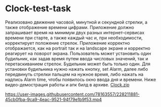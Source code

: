 # Clock-test-task
Реализовано движение часовой, минутной и секундной стрелки, а также отображение времени цифрами.
Приложение должно запрашивает время на минимум двух разных интернет-сервисах времени при старте, а также каждый час и, при необходимости, корректирует положение стрелок.
Приложение корректно отображается, как на portrait так и на landscape экране и корректно реагирует на поворот экрана.
Пользователь может установить один будильник, как задав время путем ввода числовых значений, так и перетаскиванием стрелок. Будильник может быть только один.
Для установки будильника нужно нажать кнопку, set Alarm, далее либо передвинуть стрелки пальцем на нужное время, либо нажать на надпись Alarm time, чтобы появилось окно ввода дня и времени. Ниже видео-демострация работы и апк билд в архиве.
[Clock.zip](https://github.com/karbofos22/Clock-test-task/files/11088408/Clock.zip)

https://user-images.githubusercontent.com/78163557/228211881-45cb0fba-9ca9-4eac-9521-94f79e1b9f53.mp4





